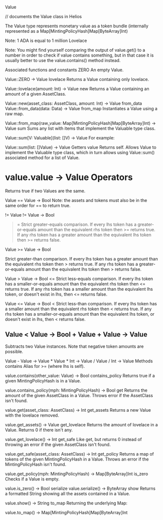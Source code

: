 Value

// documents the Value class in Helios 

The Value type represents monetary value as a token bundle (internally represented as a Map[MintingPolicyHash]Map[ByteArray]Int)

Note: 1 ADA is equal to 1 million Lovelace

Note: You might find yourself comparing the output of value.get() to a number in order to check if value contains something, but in that case it is usually better to use the value.contains() method instead.

Associated functions and constants
ZERO
An empty Value.

Value::ZERO -> Value
lovelace
Returns a Value containing only lovelace.

Value::lovelace(amount: Int) -> Value
new
Returns a Value containing an amount of a given AssetClass.

Value::new(asset_class: AssetClass, amount: Int) -> Value
from_data
Value::from_data(data: Data) -> Value
from_map
Instantiates a Value using a raw map.

Value::from_map(raw_value: Map[MintingPolicyHash]Map[ByteArray]Int) -> Value
sum
Sums any list with items that implement the Valuable type class.


Value::sum[V: Valuable](list: []V) -> Value
For example:

Value::sum(list: []Value) -> Value
Getters
value
Returns self. Allows Value to implement the Valuable type class, which in turn allows using Value::sum() associated method for a list of Value.

value.value -> Value
Operators
==
Returns true if two Values are the same.

Value == Value -> Bool
Note: the assets and tokens must also be in the same order for == to return true.

!=
Value != Value -> Bool
>=
Strict greater-equals comparison. If every lhs token has a greater-or-equals amount than the equivalent rhs token then >= returns true. If any rhs token has a greater amount than the equivalent lhs token then >= returns false.

Value >= Value -> Bool
>
Strict greater-than comparison. If every lhs token has a greater amount than the equivalent rhs token then > returns true. If any rhs token has a greater-or-equals amount than the equivalent lhs token then > returns false.

Value > Value -> Bool
<=
Strict less-equals comparison. If every lhs token has a smaller-or-equals amount than the equivalent rhs token then <= returns true. If any rhs token has a smaller amount than the equivalent lhs token, or doesn't exist in lhs, then <= returns false.

Value <= Value -> Bool
<
Strict less-than comparison. If every lhs token has a smaller amount than the equivalent rhs token then < returns true. If any rhs token has a smaller-or-equals amount than the equivalent lhs token, or doesn't exist in lhs, then < returns false.

Value < Value -> Bool
+
Value + Value -> Value
-
Subtracts two Value instances. Note that negative token amounts are possible.

Value - Value -> Value
*
Value * Int -> Value
/
Value / Int -> Value
Methods
contains
Alias for >= (where lhs is self).

value.contains(other_value: Value) -> Bool
contains_policy
Returns true if a given MintingPolicyHash is in a Value.

value.contains_policy(mph: MintingPolicyHash) -> Bool
get
Returns the amount of the given AssetClass in a Value. Throws error if the AssetClass isn't found.

value.get(asset_class: AssetClass) -> Int
get_assets
Returns a new Value with the lovelace removed.

value.get_assets() -> Value
get_lovelace
Returns the amount of lovelace in a Value. Returns 0 if there isn't any.

value.get_lovelace() -> Int
get_safe
Like get, but returns 0 instead of throwing an error if the given AssetClass isn't found.

value.get_safe(asset_class: AssetClass) -> Int
get_policy
Returns a map of tokens of the given MintingPolicyHash in a Value. Throws an error if the MintingPolicyHash isn't found.

value.get_policy(mph: MintingPolicyHash) -> Map[ByteArray]Int
is_zero
Checks if a Value is empty.

value.is_zero() -> Bool
serialize
value.serialize() -> ByteArray
show
Returns a formatted String showing all the assets contained in a Value.

value.show() -> String
to_map
Returning the underlying Map:

value.to_map() -> Map[MintingPolicyHash]Map[ByteArray]Int